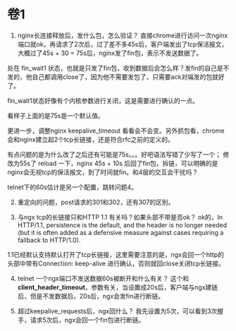 # 卷1
1. nginx长连接释放后，发什么包，怎么验证？
直接chrome进行访问一次nginx端口就ok，再请求了2次后，过了差不多45s后，客户端发出了tcp保活报文，大概过了45s + 30 = 75s后，nginx发了fin包，表示不发送数据了。

处在 fin_wait1 状态，也就是只发了fin包，收到数据后会怎么样？发fin的自己是不发的，他自己都调用close了，因为他不需要发包了，只需要ack对端发的包就好了。

fin_wait1状态好像有个内核参数进行关闭，这是需要进行确认的一点。

看样子上面的是75s是一个默认值。

更进一步，调整nginx keepalive_timeout 看看会不会变。另外抓包看，chrome会和nginx建立起2个tcp长链接，还是符合rfc之前的定义的。

有点问题的是为什么改了之后还有可能是75s。。。好吧语法写错了少写了一个；
修改为55s了 reload 一下，nginx 45s + 10s 后回了fin包，拆链，可以明确的是nginx会无视tcp的保活报文，到了时间就fin。和4层的交互会干扰吗？

telnet下的60s估计是另一个配置，跳转问题4。

2. 重定向的问题，post请求的301和302，还有307的区别。


3. 与ngx tcp的长链接只和HTTP 1.1 有关吗？如果头部不带是否ok？
ok的，In HTTP/1.1, persistence is the default, and the header is no longer needed (but it is often added as a defensive measure against cases requiring a fallback to HTTP/1.0).

1.1已经默认支持默认打开了tcp长链接，这里需要注意的是，ngx会回一个http的头部中带有Connection: keep-alive 进行确认，否则就回close关闭tcp长链接。

4. telnet 一个ngx端口不发送数据60s被断开和什么有关？
这个和**client_header_timeout**，参数有关，当设置成20s后，客户端与ngx建链后，但是不发数据后，20s后，ngx会发fin进行断链。

5. 超过keepalive_requests后，ngx回什么？
我先设置为5次，可以看到3次握手，请求5次后，ngx会回一个fin包进行断链。


